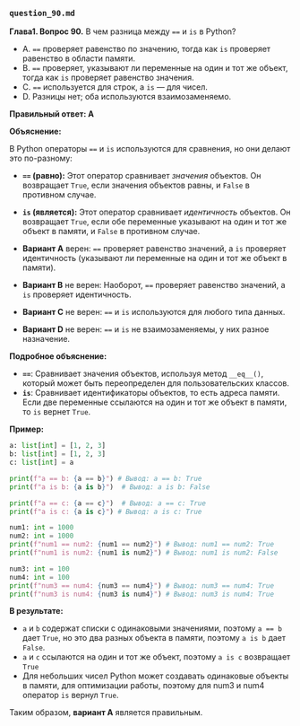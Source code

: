 ### `question_90.md`

**Глава1. Вопрос 90.** В чем разница между `==` и `is` в Python?

- A.  `==` проверяет равенство по значению, тогда как `is` проверяет равенство в области памяти.
- B.  `==` проверяет, указывают ли переменные на один и тот же объект, тогда как `is` проверяет равенство значения.
- C.  `==` используется для строк, а `is` — для чисел.
- D.  Разницы нет; оба используются взаимозаменяемо.

**Правильный ответ: A**

**Объяснение:**

В Python операторы `==` и `is` используются для сравнения, но они делают это по-разному:

*   **`==` (равно):** Этот оператор сравнивает *значения* объектов. Он возвращает `True`, если значения объектов равны, и `False` в противном случае.
*   **`is` (является):** Этот оператор сравнивает *идентичность* объектов. Он возвращает `True`, если обе переменные указывают на один и тот же объект в памяти, и `False` в противном случае.

*   **Вариант A** верен: `==` проверяет равенство значений, а `is` проверяет идентичность (указывают ли переменные на один и тот же объект в памяти).
*   **Вариант B** не верен: Наоборот, `==` проверяет равенство значений, а `is` проверяет идентичность.
*   **Вариант C** не верен: `==` и `is` используются для любого типа данных.
*   **Вариант D** не верен:  `==` и `is` не взаимозаменяемы, у них разное назначение.

**Подробное объяснение:**

*   **`==`**: Сравнивает значения объектов, используя метод `__eq__()`, который может быть переопределен для пользовательских классов.
*   **`is`**: Сравнивает идентификаторы объектов, то есть адреса памяти. Если две переменные ссылаются на один и тот же объект в памяти, то `is` вернет `True`.

**Пример:**

```python
a: list[int] = [1, 2, 3]
b: list[int] = [1, 2, 3]
c: list[int] = a

print(f"a == b: {a == b}") # Вывод: a == b: True
print(f"a is b: {a is b}")  # Вывод: a is b: False

print(f"a == c: {a == c}")  # Вывод: a == c: True
print(f"a is c: {a is c}") # Вывод: a is c: True

num1: int = 1000
num2: int = 1000
print(f"num1 == num2: {num1 == num2}") # Вывод: num1 == num2: True
print(f"num1 is num2: {num1 is num2}") # Вывод: num1 is num2: False

num3: int = 100
num4: int = 100
print(f"num3 == num4: {num3 == num4}") # Вывод: num3 == num4: True
print(f"num3 is num4: {num3 is num4}") # Вывод: num3 is num4: True
```

**В результате:**

*   `a` и `b` содержат списки с одинаковыми значениями, поэтому `a == b` дает `True`, но это два разных объекта в памяти, поэтому `a is b` дает `False`.
*  `a` и `c` ссылаются на один и тот же объект, поэтому `a is c` возвращает `True`
* Для небольших чисел Python может создавать одинаковые объекты в памяти, для оптимизации работы, поэтому для num3 и num4 оператор `is` вернул `True`.

Таким образом, **вариант A** является правильным.
